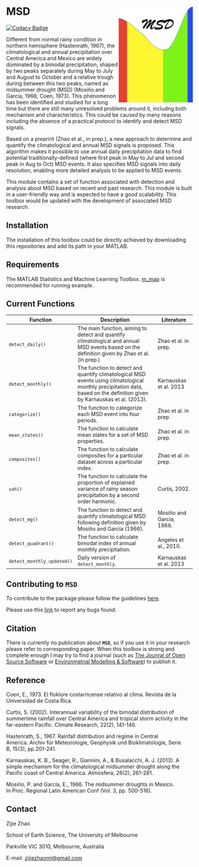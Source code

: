 MSD <img src="https://github.com/ZijieZhaoMMHW/MSD/blob/master/docs/logo_msd.png" width=200 align="right" />
==================================================================

[![Codacy Badge](https://api.codacy.com/project/badge/Grade/1c171c80979e40e9b2f7e63874835ba1)](https://app.codacy.com/app/ZijieZhaoMMHW/MSD?utm_source=github.com&utm_medium=referral&utm_content=ZijieZhaoMMHW/MSD&utm_campaign=Badge_Grade_Settings)

Different from normal rainy condition in northern hemisphere (Hastenrath, 1967), the climatological and annual precipitation over Central America and Mexico are widely dominated by a bimodal precipitation, shaped by two peaks separately during May to July and August to October and a relative trough during between this two peaks, named as midsummer drought (MSD) (Mosiño and García, 1966; Coen, 1973). This phenomenon has been identified and studied for a long time but there are still many unresolved problems around it, includng both mechanism and characteristics. This could be caused by many reasons including the absence of a practical protocol to identify and detect MSD signals. 

Based on a preprint (Zhao et al., in prep.), a new approach to determine and quantify the climatological and annual MSD signals is proposed. This algorithm makes it possible to use annual daily precipitation data to find potential traditionally-defined (where first peak in May to Jul and second peak in Aug to Oct) MSD events. It also specifies MSD signals into daily resolution, enabling more detailed analysis to be applied to MSD events. 

This module contains a set of function associated with detection and analysis about MSD based on recent and past research. This module is built in a user-friendly way and is expected to have a good scalability. This toolbox would be updated with the development of associated MSD research.

Installation
-------------

The installation of this toolbox could be directly achieved by downloading this repositories and add its path in your MATLAB.

Requirements
-------------

The MATLAB Statistics and Machine Learning Toolbox. [m_map](https://www.eoas.ubc.ca/~rich/map.html) is recommended for running example.

Current Functions
-------------

<table>
<colgroup>
<col width="17%" />
<col width="60%" />
<col width="22%" />
</colgroup>
<thead>
<tr class="header">
<th>Function</th>
<th>Description</th>
<th>Literature</th>
</tr>
</thead>
<tbody>
<tr class="odd">
<td><code>detect_daily()</code></td>
<td>The main function, aiming to detect and quantify climatological and annual MSD events based on the definition given by Zhao et al. (in prep.) </td>
<td>Zhao et al. in prep.</td>
</tr>
<tr class="even">
<td><code>detect_monthly()</code></td>
<td>The function to detect and quantify climatological MSD events using climatological monthly precipitation data, based on the definition given by Karnauskas et al. (2013). </td>
<td>Karnauskas et al. 2013</td>
</tr>
<tr class="odd">
<td><code>categorize()</code></td>
<td>The function to categorize each MSD event into four periods. </td>
<td>Zhao et al. in prep. </td>
</tr>
<tr class="even">
<td><code>mean_states()</code></td>
<td>The function to calculate mean states for a set of MSD properties. </td>
<td>Zhao et al. in prep. </td>
</tr>
<tr class="odd">
<td><code>composites()</code></td>
<td>The function to calculate composites for a particular dataset across a particular index.</td>
<td>Zhao et al. in prep. </td>
</tr>
<tr class="even">
<td><code>soh()</code></td>
<td>The function to calculate the proportion of explained variance of rainy season precipitation by a second order harmonic.</td>
<td>Curtis, 2002. </td>
</tr>
<tr class="odd">
<td><code>detect_mg()</code></td>
<td>The function to detect and quantify climatological MSD following definition given by Mosiño and García (1966).</td>
<td>Mosiño and García, 1966. </td>
</tr>
<tr class="even">
<td><code>detect_quadrant()</code></td>
<td>The function to calculate bimodal index of annual monthly precipitation.</td>
<td>Angeles et al., 2010. </td>
</tr>
<tr class="odd">
<td><code>detect_monthly_updated()</code></td>
<td>Daily version of <code>detect_monthly</code>.</td>
<td>Karnauskas et al. 2013 </td>
</tr>
</tbody>
</table>

Contributing to `MSD`
-------

To contribute to the package please follow the guidelines [here](https://github.com/ZijieZhaoMMHW/MSD/blob/master/docs/Contributing_to_MSD.md).

Please use this [link](https://github.com/ZijieZhaoMMHW/MSD/issues) to report any bugs found.

Citation
-------

There is currently no publication about **`MSD`**, so if you use it in your research please refer to corresponding paper. When this toolbox is strong and complete enough I may try to find a journal (such as [The Jounral of Open Source Software](https://joss.theoj.org/papers) or [Environmetnal Modelling & Software](https://www.journals.elsevier.com/environmental-modelling-and-software/)) to publish it.

Reference
-------

Coen, E., 1973. El floklore costarricense relativo al clima. Revista de la Universidad de Costa Rica.

Curtis, S. (2002). Interannual variability of the bimodal distribution of summertime rainfall over Central America and tropical storm activity in the far-eastern Pacific. Climate Research, 22(2), 141-146.

Hastenrath, S., 1967. Rainfall distribution and regime in Central America. Archiv für Meteorologie, Geophysik und Bioklimatologie, Serie B, 15(3), pp.201-241.

Karnauskas, K. B., Seager, R., Giannini, A., & Busalacchi, A. J. (2013). A simple mechanism for the climatological midsummer drought along the Pacific coast of Central America. Atmósfera, 26(2), 261-281.

Mosiño, P. and García, E., 1966. The midsummer droughts in Mexico. In Proc. Regional Latin American Conf (Vol. 3, pp. 500-516).


Contact
-------

Zijie Zhao

School of Earth Science, The University of Melbourne

Parkville VIC 3010, Melbourne, Australia

E-mail: <zijiezhaomj@gmail.com> 




